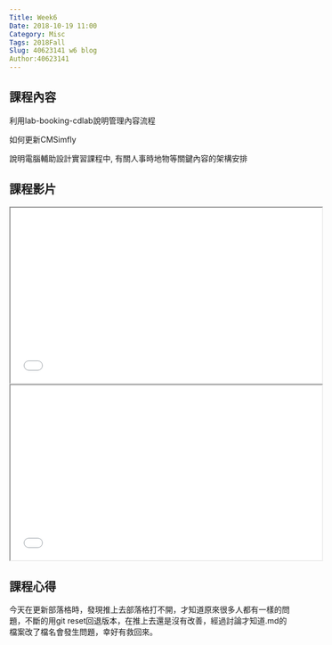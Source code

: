 ```yaml
---
Title: Week6
Date: 2018-10-19 11:00
Category: Misc
Tags: 2018Fall
Slug: 40623141 w6 blog
Author:40623141
---
```





<!-- PELICAN_END_SUMMARY -->

課程內容
----

利用lab-booking-cdlab說明管理內容流程

如何更新CMSimfly

說明電腦輔助設計實習課程中, 有關人事時地物等關鍵內容的架構安排

課程影片
----
<iframe width="560" height="314" src="//www.youtube.com/embed/mH_tW3erBqs" allowfullscreen="allowfullscreen"></iframe>

<iframe width="560" height="314" src="//www.youtube.com/embed/i0zDhlxAJmk" allowfullscreen="allowfullscreen"></iframe>

課程心得
----

今天在更新部落格時，發現推上去部落格打不開，才知道原來很多人都有一樣的問題，不斷的用git reset回退版本，在推上去還是沒有改善，經過討論才知道.md的檔案改了檔名會發生問題，幸好有救回來。


